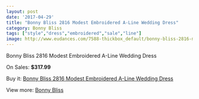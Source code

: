 ```yaml
---
layout: post
date: '2017-04-29'
title: "Bonny Bliss 2816 Modest Embroidered A-Line Wedding Dress"
category: Bonny Bliss
tags: ["style","dress","embroidered","sale","line"]
image: http://www.eudances.com/7588-thickbox_default/bonny-bliss-2816-modest-embroidered-a-line-wedding-dress.jpg
---
```

Bonny Bliss 2816 Modest Embroidered A-Line Wedding Dress

On Sales: **$317.99**
<a href="https://www.eudances.com/en/bonny-bliss/2688-bonny-bliss-2816-modest-embroidered-a-line-wedding-dress.html"><amp-img layout="responsive" width="600" height="600" src="//www.eudances.com/7588-thickbox_default/bonny-bliss-2816-modest-embroidered-a-line-wedding-dress.jpg" alt="Bonny Bliss 2816 Modest Embroidered A-Line Wedding Dress 0" /></a>
<a href="https://www.eudances.com/en/bonny-bliss/2688-bonny-bliss-2816-modest-embroidered-a-line-wedding-dress.html"><amp-img layout="responsive" width="600" height="600" src="//www.eudances.com/7590-thickbox_default/bonny-bliss-2816-modest-embroidered-a-line-wedding-dress.jpg" alt="Bonny Bliss 2816 Modest Embroidered A-Line Wedding Dress 1" /></a>
<a href="https://www.eudances.com/en/bonny-bliss/2688-bonny-bliss-2816-modest-embroidered-a-line-wedding-dress.html"><amp-img layout="responsive" width="600" height="600" src="//www.eudances.com/7589-thickbox_default/bonny-bliss-2816-modest-embroidered-a-line-wedding-dress.jpg" alt="Bonny Bliss 2816 Modest Embroidered A-Line Wedding Dress 2" /></a>

Buy it: [Bonny Bliss 2816 Modest Embroidered A-Line Wedding Dress](https://www.eudances.com/en/bonny-bliss/2688-bonny-bliss-2816-modest-embroidered-a-line-wedding-dress.html "Bonny Bliss 2816 Modest Embroidered A-Line Wedding Dress")

View more: [Bonny Bliss](https://www.eudances.com/en/40-bonny-bliss "Bonny Bliss")